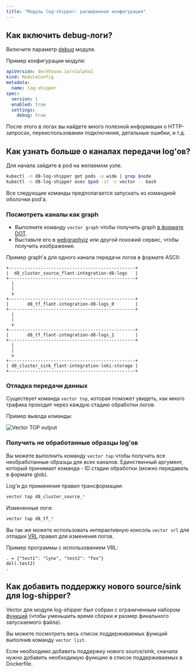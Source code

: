 ```yaml
---
title: "Модуль log-shipper: расширенная конфигурация"
---
```


## Как включить debug-логи?

Включите параметр [debug](configuration.html#parameters-debug) модуля.

Пример конфигурации модуля:

```yaml
apiVersion: deckhouse.io/v1alpha1
kind: ModuleConfig
metadata:
  name: log-shipper
spec:
  version: 1
  enabled: true
  settings:
    debug: true
```

После этого в логах вы найдете много полезной информации о HTTP-запросах, переиспользовании подключения, детальные ошибки, и т.д.

## Как узнать больше о каналах передачи log'ов?

Для начала зайдите в pod на желаемом узле.

```bash
kubectl -n d8-log-shipper get pods -o wide | grep $node
kubectl -n d8-log-shipper exec $pod -it -c vector -- bash
```

Все следующие команды предполагается запускать из командной оболочки pod'а.

### Посмотреть каналы как graph

* Выполните команду `vector graph` чтобы получить graph [в формате DOT](https://graphviz.org/doc/info/lang.html).
* Выставьте его в [webgraphviz](http://www.webgraphviz.com/) или другой похожий сервис, чтобы получить изображение.

Пример graph'а для одного канала передачи логов в формате ASCII:

```text
+------------------------------------------------+
|  d8_cluster_source_flant-integration-d8-logs   |
+------------------------------------------------+
  |
  |
  v
+------------------------------------------------+
|       d8_tf_flant-integration-d8-logs_0        |
+------------------------------------------------+
  |
  |
  v
+------------------------------------------------+
|       d8_tf_flant-integration-d8-logs_1        |
+------------------------------------------------+
  |
  |
  v
+------------------------------------------------+
| d8_cluster_sink_flant-integration-loki-storage |
+------------------------------------------------+
```

### Отладка передачи данных

Существует команда `vector top`, которая поможет увидеть, как много трафика проходит через каждую стадию обработки логов.

Пример вывода команды:

![Vector TOP output](../../images/460-log-shipper/vector_top.png)

### Получить не обработанные образцы log'ов

Вы можете выполнить команду `vector tap` чтобы получить все необработанные образцы для всех каналов.
Единственный аргумент, который принимает команда - ID стадии обработки (можно передавать в формате glob).

Log'и до применения правил трансформации:

```bash
vector tap d8_cluster_source_*
```

Измененные логи:

```bash
vector tap d8_tf_*
```

Вы так же можете использовать интерактивную консоль `vector vrl` для отладки [VRL](https://vector.dev/docs/reference/vrl/) правил для изменения логов.

Пример программы с использованием VRL:

```text
. = {"test1": "lynx", "test2": "fox"}
del(.test2)
.
```

## Как добавить поддержку нового source/sink для log-shipper?

Vector для модуля log-shipper был собран с ограниченным набором [функций](https://doc.rust-lang.org/cargo/reference/features.html) (чтобы уменьшить время сборки и размер финального запускаемого файла).

Вы можете посмотреть весь список поддерживаемых функций выполнив команду `vector list`.

Если необходимо добавить поддержку нового source/sink, сначала нужно добавить необходимую функцию в список поддерживаемых в Dockerfile.

